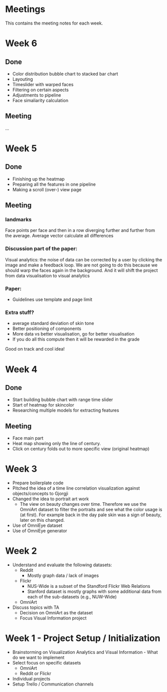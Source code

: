 # Meetings

This contains the meeting notes for each week.

# Week 6
## Done
- Color distribution bubble chart to stacked bar chart
- Layouting 
- Timeslider with warped faces
- Filtering on certain aspects
- Adjustments to pipeline
- Face simaliarity calculation

## Meeting
...

# Week 5
## Done
- Finishing up the heatmap
- Preparing all the features in one pipeline
- Making a scroll (over-) view page

## Meeting

### landmarks
Face points per face and then in a row diverging further and further from the average.
Average vector calculate all differences

### Discussion part of the paper:
Visual analytics: the noise of data can be corrected by a user by clicking the image and make a feedback loop. We are not going to do this because we should warp the faces again in the background. And it will shift the project from data visualisation to visual analytics

### Paper:
- Guidelines use template and page limit

### Extra stuff?
- average standard deviation of skin tone
- Better positioning of components
- More data vs better visualisation, go for better visualisation 
- If you do all this compute then it will be rewarded in the grade

Good on track and cool idea!

# Week 4
## Done
- Start building bubble chart with range time slider
- Start of heatmap for skincolor
- Researching multiple models for extracting features

## Meeting
- Face main part
- Heat map showing only the line of century. 
 - Click on century folds out to more specific view (original heatmap)

# Week 3
- Prepare boilerplate code
- Pitched the idea of a time line correlation visualization against objects/concepts to Gjorgji
- Changed the idea to portrait art work
  -  The view on beauty changes over time. Therefore we use the OmniArt dataset to filter the portraits and see what the color usage is (at first). For example back in the day pale skin was a sign of beauty, later on this changed.
- Use of OmniEye dataset
- Use of OmniEye generator

# Week 2

- Understand and evaluate the following datasets:
    - Reddit
        - Mostly graph data / lack of images
    - Flickr
        - NUS-Wide is a subset of the Standford Flickr Web Relations
        - Stanford dataset is mostly graphs with some additional data from each of the sub-datasets (e.g., NUW-Wide)
    - OmniArt
- Discuss topics with TA
    - Decision on OmniArt as the dataset
    - Focus Visual Information project

# Week 1 - Project Setup / Initialization

- Brainstorming on Visualization Analytics and Visual Information - What do we want to implement
- Select focus on specific datasets
    - OmniArt
    - Reddit or Flickr
- Individual projects
- Setup Trello / Communication channels
